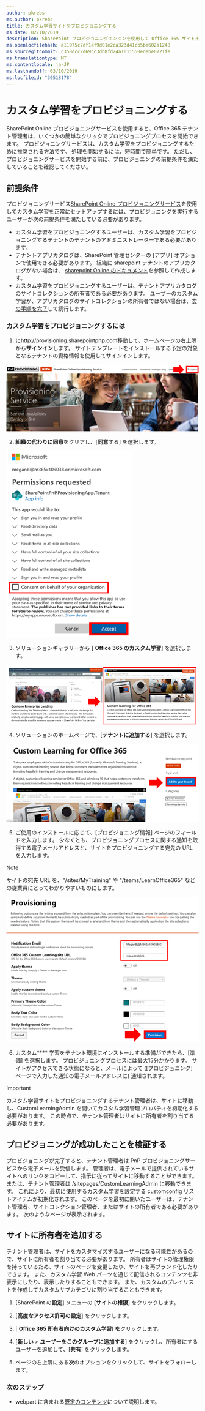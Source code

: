 ```yaml
---
author: pkrebs
ms.author: pkrebs
title: カスタム学習サイトをプロビジョニングする
ms.date: 02/10/2019
description: SharePoint プロビジョニングエンジンを使用して Office 365 サイト用のカスタム学習をプロビジョニングする
ms.openlocfilehash: a11975c7df1af9d01e2ca323d41cb5be602a1248
ms.sourcegitcommit: c358dcc2d69cc3db8fd24a1011550edebe0721fe
ms.translationtype: MT
ms.contentlocale: ja-JP
ms.lasthandoff: 03/10/2019
ms.locfileid: "30518178"
---
```

# <a name="provision-custom-learning"></a>カスタム学習をプロビジョニングする

SharePoint Online プロビジョニングサービスを使用すると、Office 365 テナント管理者は、いくつかの簡単なクリックでプロビジョニングプロセスを開始できます。 プロビジョニングサービスは、カスタム学習をプロビジョニングするために推奨される方法です。 処理を開始するには、短時間で簡単です。 ただし、プロビジョニングサービスを開始する前に、プロビジョニングの前提条件を満たしていることを確認してください。

## <a name="prerequisites"></a>前提条件
 
プロビジョニングサービス[SharePoint Online プロビジョニングサービス](https://provisioning.sharepointpnp.com)を使用してカスタム学習を正常にセットアップするには、プロビジョニングを実行するユーザーが次の前提条件を満たしている必要があります。 
 
- カスタム学習をプロビジョニングするユーザーは、カスタム学習をプロビジョニングするテナントのテナントのアドミニストレーターである必要があります。  
- テナントアプリカタログは、SharePoint 管理センターの [アプリ] オプションで使用できる必要があります。 組織に sharepoint テナントのアプリカタログがない場合は、 [sharepoint Online のドキュメント](https://docs.microsoft.com/en-us/sharepoint/use-app-catalog)を参照して作成します。  
- カスタム学習をプロビジョニングするユーザーは、テナントアプリカタログのサイトコレクションの所有者である必要があります。 ユーザーのカスタム学習が、アプリカタログのサイトコレクションの所有者ではない場合は、[次の手順を完了](addappadmin.md)して続行します。 

### <a name="to-provision-custom-learning"></a>カスタム学習をプロビジョニングするには

1. にhttp://provisioning.sharepointpnp.com移動して、ホームページの右上隅から**サインイン**します。  サイトテンプレートをインストールする予定の対象となるテナントの資格情報を使用してサインインします。

![pnphome](media/inst_signin.png)

2. **組織の代わりに同意**をクリアし、[**同意**する] を選択します。

![順番](media/inst_perms.png)

3. ソリューションギャラリーから [ **Office 365 のカスタム学習**] を選択します。

![順番](media/inst_select.png)

4. ソリューションのホームページで、[**テナントに追加する**] を選択します。

![inst_select](media/inst_add.png)

5. ご使用のインストールに応じて、[プロビジョニング情報] ページのフィールドを入力します。 少なくとも、プロビジョニングプロセスに関する通知を取得する電子メールアドレスと、サイトをプロビジョニングする宛先の URL を入力します。  
> [!NOTE]
> サイトの宛先 URL を、"/sites/MyTraining" や "/teams/LearnOffice365" などの従業員にとってわかりやすいものにします。

![inst_options](media/inst_options.png)

6. カスタム**** 学習をテナント環境にインストールする準備ができたら、[準備] を選択します。  プロビジョニングプロセスには最大15分かかります。 サイトがアクセスできる状態になると、メールによって ([プロビジョニング] ページで入力した通知の電子メールアドレスに) 通知されます。 

> [!IMPORTANT]
> カスタム学習サイトをプロビジョニングするテナント管理者は、サイトに移動し、CustomLearningAdmin を開いてカスタム学習管理プロパティを初期化する必要があります。 この時点で、テナント管理者はサイトに所有者を割り当てる必要があります。 

## <a name="validate-provisioning-success"></a>プロビジョニングが成功したことを検証する

プロビジョニングが完了すると、テナント管理者は PnP プロビジョニングサービスから電子メールを受信します。 管理者は、電子メールで提供されているサイトへのリンクをコピーして、指示に従ってサイトに移動することができます。 または、テナント管理者は <YOUR-SITE-COLLECTION-URL>/sitepages/CustomLearningAdmin に移動できます。 これにより、最初に使用するカスタム学習を設定する customconfig リストアイテムが初期化されます。 このページを最初に開いたユーザーは、テナント管理者、サイトコレクション管理者、またはサイトの所有者である必要があります。 次のようなページが表示されます。 

## <a name="add-owners-to-site"></a>サイトに所有者を追加する
テナント管理者は、サイトをカスタマイズするユーザーになる可能性があるので、サイトに所有者を割り当てる必要があります。 所有者はサイトの管理権限を持っているため、サイトのページを変更したり、サイトを再ブランド化したりできます。 また、カスタム学習 Web パーツを通じて配信されるコンテンツを非表示にしたり、表示したりすることもできます。 また、カスタムのプレイリストを作成してカスタムサブカテゴリに割り当てることもできます。  

1. [SharePoint の**設定**] メニューの [**サイトの権限**] をクリックします。
2. [**高度なアクセス許可の設定**] をクリックします。
3. [ **Office 365 所有者向けのカスタム学習] を**クリックします。
4. [**新しい** > **ユーザーをこのグループに追加する**] をクリックし、所有者にするユーザーを追加して、[**共有**] をクリックします。

8. ページの右上隅にある**次**のオプションをクリックして、サイトをフォローします。  

### <a name="next-steps"></a>次のステップ
- webpart に含まれる[既定のコンテンツ](sitecontent.md)について説明します。
